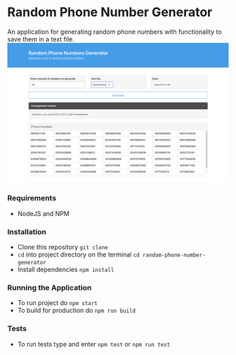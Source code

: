 # Random Phone Number Generator
An application for generating random phone numbers with functionality to save them in a text file.
![Random Phone Number Generator](src/assets/rpng_screen.png?raw=true "Application Screen")

### Requirements
- NodeJS and NPM

### Installation
- Clone this repository `git clone`
- `cd` into project directory on the terminal `cd random-phone-number-generator`
- Install dependencies `npm install`

### Running the Application
- To run project do `npm start`
- To build for production do `npm run build`


### Tests
- To run tests type and enter `npm test` or `npm run test`
